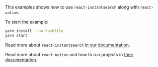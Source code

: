 This examples shows how to use `react-instantsearch` along with `react-native`.

To start the example:

```sh
yarn install --no-lockfile
yarn start
```

Read more about `react-instantsearch` [in our documentation](https://community.algolia.com/react-instantsearch/).

Read more about `react-native` and how to run projects in [their documentation](https://facebook.github.io/react-native/docs/getting-started.html).
